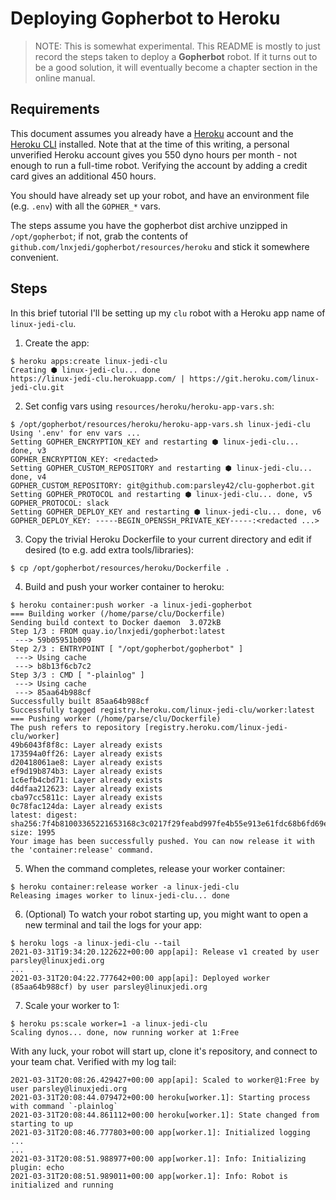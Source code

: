 # Deploying Gopherbot to Heroku

> NOTE: This is somewhat experimental. This README is mostly to just record the steps taken to deploy a **Gopherbot** robot. If it turns out to be a good solution, it will eventually become a chapter section in the online manual.

## Requirements

This document assumes you already have a [Heroku](https://heroku.com) account and the [Heroku CLI](https://devcenter.heroku.com/articles/heroku-cli) installed. Note that at the time of this writing, a personal unverified Heroku account gives you 550 dyno hours per month - not enough to run a full-time robot. Verifying the account by adding a credit card gives an additional 450 hours.

You should have already set up your robot, and have an environment file (e.g. `.env`) with all the `GOPHER_*` vars.

The steps assume you have the gopherbot dist archive unzipped in `/opt/gopherbot`; if not, grab the contents of `github.com/lnxjedi/gopherbot/resources/heroku` and stick it somewhere convenient.

## Steps

In this brief tutorial I'll be setting up my `clu` robot with a Heroku app name of `linux-jedi-clu`.

1. Create the app:
```
$ heroku apps:create linux-jedi-clu
Creating ⬢ linux-jedi-clu... done
https://linux-jedi-clu.herokuapp.com/ | https://git.heroku.com/linux-jedi-clu.git
```

2. Set config vars using `resources/heroku/heroku-app-vars.sh`:
```
$ /opt/gopherbot/resources/heroku/heroku-app-vars.sh linux-jedi-clu
Using '.env' for env vars ...
Setting GOPHER_ENCRYPTION_KEY and restarting ⬢ linux-jedi-clu... done, v3
GOPHER_ENCRYPTION_KEY: <redacted>
Setting GOPHER_CUSTOM_REPOSITORY and restarting ⬢ linux-jedi-clu... done, v4
GOPHER_CUSTOM_REPOSITORY: git@github.com:parsley42/clu-gopherbot.git
Setting GOPHER_PROTOCOL and restarting ⬢ linux-jedi-clu... done, v5
GOPHER_PROTOCOL: slack
Setting GOPHER_DEPLOY_KEY and restarting ⬢ linux-jedi-clu... done, v6
GOPHER_DEPLOY_KEY: -----BEGIN_OPENSSH_PRIVATE_KEY-----:<redacted ...>
```

3. Copy the trivial Heroku Dockerfile to your current directory and edit if desired (to e.g. add extra tools/libraries):
```
$ cp /opt/gopherbot/resources/heroku/Dockerfile .
```

4. Build and push your worker container to heroku:
```
$ heroku container:push worker -a linux-jedi-gopherbot
=== Building worker (/home/parse/clu/Dockerfile)
Sending build context to Docker daemon  3.072kB
Step 1/3 : FROM quay.io/lnxjedi/gopherbot:latest
 ---> 59b05951b009
Step 2/3 : ENTRYPOINT [ "/opt/gopherbot/gopherbot" ]
 ---> Using cache
 ---> b8b13f6cb7c2
Step 3/3 : CMD [ "-plainlog" ]
 ---> Using cache
 ---> 85aa64b988cf
Successfully built 85aa64b988cf
Successfully tagged registry.heroku.com/linux-jedi-clu/worker:latest
=== Pushing worker (/home/parse/clu/Dockerfile)
The push refers to repository [registry.heroku.com/linux-jedi-clu/worker]
49b6043f8f8c: Layer already exists
173594a0ff26: Layer already exists
d20418061ae8: Layer already exists
ef9d19b874b3: Layer already exists
1c6efb4cbd71: Layer already exists
d4dfaa212623: Layer already exists
cba97cc5811c: Layer already exists
0c78fac124da: Layer already exists
latest: digest: sha256:7f4b81003365221653168c3c0217f29feabd997fe4b55e913e61fdc68b6fd69e size: 1995
Your image has been successfully pushed. You can now release it with the 'container:release' command.
```

5. When the command completes, release your worker container:
```
$ heroku container:release worker -a linux-jedi-clu
Releasing images worker to linux-jedi-clu... done
```

6. (Optional) To watch your robot starting up, you might want to open a new terminal and tail the logs for your app:
```
$ heroku logs -a linux-jedi-clu --tail
2021-03-31T19:34:20.122622+00:00 app[api]: Release v1 created by user parsley@linuxjedi.org
...
2021-03-31T20:04:22.777642+00:00 app[api]: Deployed worker (85aa64b988cf) by user parsley@linuxjedi.org
```

7. Scale your worker to 1:
```
$ heroku ps:scale worker=1 -a linux-jedi-clu
Scaling dynos... done, now running worker at 1:Free
```

With any luck, your robot will start up, clone it's repository, and connect to your team chat. Verified with my log tail:
```
2021-03-31T20:08:26.429427+00:00 app[api]: Scaled to worker@1:Free by user parsley@linuxjedi.org
2021-03-31T20:08:44.079472+00:00 heroku[worker.1]: Starting process with command `-plainlog`
2021-03-31T20:08:44.861112+00:00 heroku[worker.1]: State changed from starting to up
2021-03-31T20:08:46.777803+00:00 app[worker.1]: Initialized logging ...
...
2021-03-31T20:08:51.988977+00:00 app[worker.1]: Info: Initializing plugin: echo
2021-03-31T20:08:51.989011+00:00 app[worker.1]: Info: Robot is initialized and running
```
